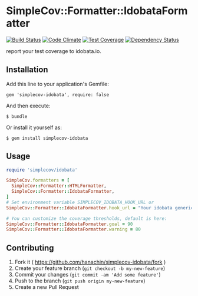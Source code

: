 # SimpleCov::Formatter::IdobataFormatter

[![Build Status](https://travis-ci.org/hanachin/simplecov-idobata.svg)](https://travis-ci.org/hanachin/simplecov-idobata)
[![Code Climate](https://codeclimate.com/github/hanachin/simplecov-idobata/badges/gpa.svg)](https://codeclimate.com/github/hanachin/simplecov-idobata)
[![Test Coverage](https://codeclimate.com/github/hanachin/simplecov-idobata/badges/coverage.svg)](https://codeclimate.com/github/hanachin/simplecov-idobata)
[![Dependency Status](https://gemnasium.com/hanachin/simplecov-idobata.svg)](https://gemnasium.com/hanachin/simplecov-idobata)

report your test coverage to idobata.io.

## Installation

Add this line to your application's Gemfile:

    gem 'simplecov-idobata', require: false

And then execute:

    $ bundle

Or install it yourself as:

    $ gem install simplecov-idobata

## Usage

``` ruby
require 'simplecov/idobata'

SimpleCov.formatters = [
  SimpleCov::Formatter::HTMLFormatter,
  SimpleCov::Formatter::IdobataFormatter,
]
# Set environment variable SIMPLECOV_IDOBATA_HOOK_URL or
SimpleCov::Formatter::IdobataFormatter.hook_url = "Your idobata generic webhook endpoint url"

# You can customize the coverage thresholds, default is here:
SimpleCov::Formatter::IdobataFormatter.goal = 90
SimpleCov::Formatter::IdobataFormatter.warning = 80
```

## Contributing

1. Fork it ( https://github.com/hanachin/simplecov-idobata/fork )
2. Create your feature branch (`git checkout -b my-new-feature`)
3. Commit your changes (`git commit -am 'Add some feature'`)
4. Push to the branch (`git push origin my-new-feature`)
5. Create a new Pull Request
